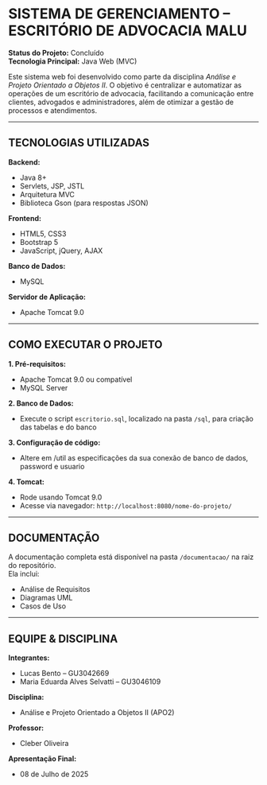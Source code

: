 SISTEMA DE GERENCIAMENTO – ESCRITÓRIO DE ADVOCACIA MALU
==============================================================

**Status do Projeto:** Concluído  
**Tecnologia Principal:** Java Web (MVC)

Este sistema web foi desenvolvido como parte da disciplina *Análise e Projeto Orientado a Objetos II*. O objetivo é centralizar e automatizar as operações de um escritório de advocacia, facilitando a comunicação entre clientes, advogados e administradores, além de otimizar a gestão de processos e atendimentos.

--------------------------------------------------------------
TECNOLOGIAS UTILIZADAS
--------------------------------------------------------------

**Backend:**  
- Java 8+  
- Servlets, JSP, JSTL  
- Arquitetura MVC  
- Biblioteca Gson (para respostas JSON)

**Frontend:**  
- HTML5, CSS3  
- Bootstrap 5  
- JavaScript, jQuery, AJAX

**Banco de Dados:**  
- MySQL

**Servidor de Aplicação:**  
- Apache Tomcat 9.0

--------------------------------------------------------------
COMO EXECUTAR O PROJETO
--------------------------------------------------------------

**1. Pré-requisitos:**  
- Apache Tomcat 9.0 ou compatível  
- MySQL Server

**2. Banco de Dados:**
- Execute o script `escritorio.sql`, localizado na pasta `/sql`, para criação das tabelas e do  banco

**3. Configuração de código:**
- Altere em /util as especificações da sua conexão de banco de dados, password e usuario

**4. Tomcat:**
- Rode usando Tomcat 9.0 
- Acesse via navegador: `http://localhost:8080/nome-do-projeto/`

--------------------------------------------------------------
DOCUMENTAÇÃO
--------------------------------------------------------------

A documentação completa está disponível na pasta `/documentacao/` na raiz do repositório.  
Ela inclui:
- Análise de Requisitos  
- Diagramas UML  
- Casos de Uso  

--------------------------------------------------------------
EQUIPE & DISCIPLINA
--------------------------------------------------------------

**Integrantes:**  
- Lucas Bento – GU3042669  
- Maria Eduarda Alves Selvatti – GU3046109

**Disciplina:**  
- Análise e Projeto Orientado a Objetos II (APO2)

**Professor:**  
- Cleber Oliveira

**Apresentação Final:**  
- 08 de Julho de 2025
